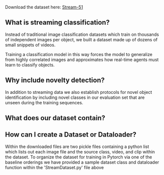 Download the dataset here: [Stream-51](https://drive.google.com/file/d/15huZ756N2cp1CCO4HxF-MVDsMx1LMoIn/view?usp=sharing)

## What is streaming classification?

Instead of traditional image classification datasets which train on thousands of independent images per object, we built a dataset made up of dozens of small snippets of videos.

Training a classification model in this way forces the model to generalize from highly correlated images and approximates how real-time agents must learn to classify objects.  

## Why include novelty detection?

In addition to streaming data we also establish protocols for novel object identification by including novel classes in our evaluation set that are unseen during the training sequences.

## What does our dataset contain?

## How can I create a Dataset or Dataloader?
Within the downloaded files are two pickle files containing a python list which lists out each image file and the source class, video, and clip within the dataset.  To organize the dataset for training in Pytorch via one of the baseline orderings we have provided a sample dataset class and dataloader function within the 'StreamDataset.py' file above
